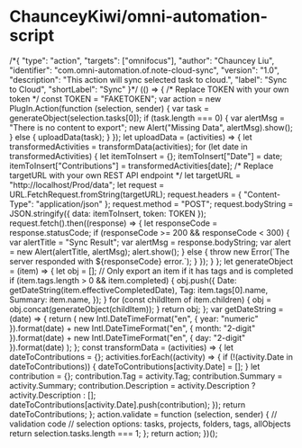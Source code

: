 # ChaunceyKiwi/omni-automation-script

 /\*{ "type": "action", "targets": \["omnifocus"\], "author": "Chauncey Liu", "identifier": "com.omni-automation.of.note-cloud-sync", "version": "1.0", "description": "This action will sync selected task to cloud.", "label": "Sync to Cloud", "shortLabel": "Sync" }\*/ \(\(\) =&gt; { /\* Replace TOKEN with your own token \*/ const TOKEN = "FAKETOKEN"; var action = new PlugIn.Action\(function \(selection, sender\) { var task = generateObject\(selection.tasks\[0\]\); if \(task.length === 0\) { var alertMsg = "There is no content to export"; new Alert\("Missing Data", alertMsg\).show\(\); } else { uploadData\(task\); } }\); let uploadData = \(activities\) =&gt; { let transformedActivities = transformData\(activities\); for \(let date in transformedActivities\) { let itemToInsert = {}; itemToInsert\["Date"\] = date; itemToInsert\["Contributions"\] = transformedActivities\[date\]; /\* Replace targetURL with your own REST API endpoint \*/ let targetURL = "http://localhost/Prod/data"; let request = URL.FetchRequest.fromString\(targetURL\); request.headers = { "Content-Type": "application/json" }; request.method = "POST"; request.bodyString = JSON.stringify\({ data: itemToInsert, token: TOKEN }\); request.fetch\(\).then\(\(response\) =&gt; { let responseCode = response.statusCode; if \(responseCode &gt;= 200 && responseCode &lt; 300\) { var alertTitle = "Sync Result"; var alertMsg = response.bodyString; var alert = new Alert\(alertTitle, alertMsg\); alert.show\(\); } else { throw new Error\(\`The server responded with ${responseCode} error.\`\); } }\); } }; let generateObject = \(item\) =&gt; { let obj = \[\]; // Only export an item if it has tags and is completed if \(item.tags.length &gt; 0 && item.completed\) { obj.push\({ Date: getDateString\(item.effectiveCompletedDate\), Tag: item.tags\[0\].name, Summary: item.name, }\); } for \(const childItem of item.children\) { obj = obj.concat\(generateObject\(childItem\)\); } return obj; }; var getDateString = \(date\) =&gt; { return \( new Intl.DateTimeFormat\("en", { year: "numeric" }\).format\(date\) + new Intl.DateTimeFormat\("en", { month: "2-digit" }\).format\(date\) + new Intl.DateTimeFormat\("en", { day: "2-digit" }\).format\(date\) \); }; const transformData = \(activities\) =&gt; { let dateToContributions = {}; activities.forEach\(\(activity\) =&gt; { if \(!\(activity.Date in dateToContributions\)\) { dateToContributions\[activity.Date\] = \[\]; } let contribution = {}; contribution.Tag = activity.Tag; contribution.Summary = activity.Summary; contribution.Description = activity.Description ? activity.Description : \[\]; dateToContributions\[activity.Date\].push\(contribution\); }\); return dateToContributions; }; action.validate = function \(selection, sender\) { // validation code // selection options: tasks, projects, folders, tags, allObjects return selection.tasks.length === 1; }; return action; }\)\(\);

